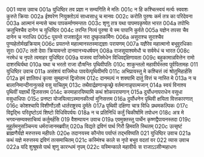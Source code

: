 001	व्यास उवाच
001a	युधिष्ठिर तव प्रज्ञा न सम्यगिति मे मतिः
001c	न हि कश्चित्स्वयं मर्त्यः स्ववशः कुरुते क्रियाः
002a	ईश्वरेण नियुक्तोऽयं साध्वसाधु च मानवः
002c	करोति पुरुषः कर्म तत्र का परिदेवना
003a	आत्मानं मन्यसे चाथ पापकर्माणमन्ततः
003c	शृणु तत्र यथा पापमपकृष्येत भारत
004a	तपोभिः क्रतुभिश्चैव दानेन च युधिष्ठिर
004c	तरन्ति नित्यं पुरुषा ये स्म पापानि कुर्वते
005a	यज्ञेन तपसा चैव दानेन च नराधिप
005c	पूयन्ते राजशार्दूल नरा दुष्कृतकर्मिणः
006a	असुराश्च सुराश्चैव पुण्यहेतोर्मखक्रियाम्
006c	प्रयतन्ते महात्मानस्तस्माद्यज्ञाः परायणम्
007a	यज्ञैरेव महात्मानो बभूवुरधिकाः सुराः
007c	ततो देवाः क्रियावन्तो दानवानभ्यधर्षयन्
008a	राजसूयाश्वमेधौ च सर्वमेधं च भारत
008c	नरमेधं च नृपते त्वमाहर युधिष्ठिर
009a	यजस्व वाजिमेधेन विधिवद्दक्षिणावता
009c	बहुकामान्नवित्तेन रामो दाशरथिर्यथा
010a	यथा च भरतो राजा दौःषन्तिः पृथिवीपतिः
010c	शाकुन्तलो महावीर्यस्तव पूर्वपितामहः
011	युधिष्ठिर उवाच
011a	असंशयं वाजिमेधः पावयेत्पृथिवीमपि
011c	अभिप्रायस्तु मे कश्चित्तं त्वं श्रोतुमिहार्हसि
012a	इमं ज्ञातिवधं कृत्वा सुमहान्तं द्विजोत्तम
012c	दानमल्पं न शक्यामि दातुं वित्तं च नास्ति मे
013a	न च बालानिमान्दीनानुत्सहे वसु याचितुम्
013c	तथैवार्द्रव्रणान्कृच्छ्रे वर्तमानान्नृपात्मजान्
014a	स्वयं विनाश्य पृथिवीं यज्ञार्थे द्विजसत्तम
014c	करमाहारयिष्यामि कथं शोकपरायणान्
015a	दुर्योधनापराधेन वसुधा वसुधाधिपाः
015c	प्रनष्टा योजयित्वाऽस्मानकीर्त्या मुनिसत्तम
016a	दुर्योधनेन पृथिवी क्षयिता वित्तकारणात्
016c	कोशश्चापि विशीर्णोऽसौ धार्तराष्ट्रस्य दुर्मतेः
017a	पृथिवी दक्षिणा चात्र विधिः प्रथमकल्पिकः
017c	विद्वद्भिः परिदृष्टोऽयं शिष्टो विधिविपर्ययः
018a	न च प्रतिनिधिं कर्तुं चिकीर्षामि तपोधन
018c	अत्र मे भगवन्सम्यक्साचिव्यं कर्तुमर्हसि
019	वैशम्पायन उवाच
019a	एवमुक्तस्तु पार्थेन कृष्णद्वैपायनस्तदा
019c	मुहूर्तमनुसञ्चिन्त्य धर्मराजानमब्रवीत्
020a	विद्यते द्रविणं पार्थ गिरौ हिमवति स्थितम्
020c	उत्सृष्टं ब्राह्मणैर्यज्ञे मरुत्तस्य महीपतेः
020e	तदानयस्व कौन्तेय पर्याप्तं तद्भविष्यति
021	युधिष्ठिर उवाच
021a	कथं यज्ञे मरुत्तस्य द्रविणं तत्समाचितम्
021c	कस्मिंश्च काले स नृपो बभूव वदतां वर
022	व्यास उवाच
022a	यदि शुश्रूषसे पार्थ शृणु कारन्धमं नृपम्
022c	यस्मिन्काले महावीर्यः स राजाऽऽसीन्महाधनः
